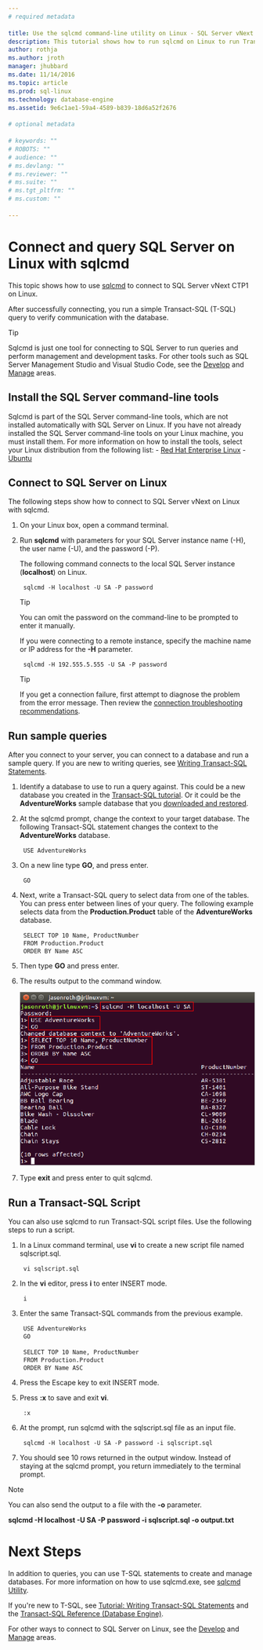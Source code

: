 ```yaml
---
# required metadata

title: Use the sqlcmd command-line utility on Linux - SQL Server vNext CTP1 | Microsoft Docs
description: This tutorial shows how to run sqlcmd on Linux to run Transact-SQL queries.
author: rothja 
ms.author: jroth 
manager: jhubbard
ms.date: 11/14/2016
ms.topic: article
ms.prod: sql-linux
ms.technology: database-engine
ms.assetid: 9e6c1ae1-59a4-4589-b839-18d6a52f2676

# optional metadata

# keywords: ""
# ROBOTS: ""
# audience: ""
# ms.devlang: ""
# ms.reviewer: ""
# ms.suite: ""
# ms.tgt_pltfrm: ""
# ms.custom: ""

---
```

# Connect and query SQL Server on Linux with sqlcmd

This topic shows how to use [sqlcmd](https://msdn.microsoft.com/library/ms162773.aspx) to connect to SQL Server vNext CTP1 on Linux. 

After successfully connecting, you run a simple Transact-SQL (T-SQL) query to verify communication with the database.

> [!TIP]
> Sqlcmd is just one tool for connecting to SQL Server to run queries and perform management and development tasks. For other tools such as SQL Server Management Studio and Visual Studio Code, see the [Develop](sql-server-linux-develop-overview.md) and [Manage](sql-server-linux-management-overview.md) areas. 

## Install the SQL Server command-line tools

Sqlcmd is part of the SQL Server command-line tools, which are not installed automatically with SQL Server on Linux. If you have not already installed the SQL Server command-line tools on your Linux machine, you must install them. For more information on how to install the tools, select your Linux distribution from the following list:
        - [Red Hat Enterprise Linux](sql-server-linux-setup-red-hat.md#tools)
        - [Ubuntu](sql-server-linux-setup-ubuntu.md#tools)

## Connect to SQL Server on Linux

The following steps show how to connect to SQL Server vNext on Linux with sqlcmd.

1. On your Linux box, open a command terminal.

2. Run **sqlcmd** with parameters for your SQL Server instance name (-H), the user name (-U), and the password (-P). 

    The following command connects to the local SQL Server instance (**localhost**) on Linux.

        sqlcmd -H localhost -U SA -P password

    > [!TIP]
    > You can omit the password on the command-line to be prompted to enter it manually.

    If you were connecting to a remote instance, specify the machine name or IP address for the **-H** parameter. 

        sqlcmd -H 192.555.5.555 -U SA -P password

    > [!TIP]
    > If you get a connection failure, first attempt to diagnose the problem from the error message. Then review the [connection troubleshooting recommendations](sql-server-linux-connect-and-query.md#troubleshoot).

## Run sample queries

After you connect to your server, you can connect to a database and run a sample query. If you are new to writing queries, see [Writing Transact-SQL Statements](https://msdn.microsoft.com/library/ms365303.aspx).

1. Identify a database to use to run a query against. This could be a new database you created in the [Transact-SQL tutorial](https://msdn.microsoft.com/library/ms365303.aspx). Or it could be the **AdventureWorks** sample database that you [downloaded and restored](sql-server-linux-migrate-restore-database.md).

2. At the sqlcmd prompt, change the context to your target database. The following Transact-SQL statement changes the context to the **AdventureWorks** database.

        USE AdventureWorks

3. On a new line type **GO**, and press enter.

        GO

2. Next, write a Transact-SQL query to select data from one of the tables. You can press enter between lines of your query. The following example selects data from the **Production.Product** table of the **AdventureWorks** database.

        SELECT TOP 10 Name, ProductNumber
        FROM Production.Product
        ORDER BY Name ASC

3. Then type **GO** and press enter.

4. The results output to the command window.

	![Success. Connect to SQL Database server: SQL Server Management Studio](./media/sql-server-linux-connect-and-query-sqlcmd/execute-query.png)

5. Type **exit** and press enter to quit sqlcmd. 

## Run a Transact-SQL Script

You can also use sqlcmd to run Transact-SQL script files. Use the following steps to run a script.

1. In a Linux command terminal, use **vi** to create a new script file named sqlscript.sql.

        vi sqlscript.sql

2. In the **vi** editor, press **i** to enter INSERT mode.

        i

3. Enter the same Transact-SQL commands from the previous example.

        USE AdventureWorks
        GO

        SELECT TOP 10 Name, ProductNumber
        FROM Production.Product
        ORDER BY Name ASC

4. Press the Escape key to exit INSERT mode.

5. Press **:x** to save and exit **vi**.

        :x

6. At the prompt, run sqlcmd with the sqlscript.sql file as an input file.

        sqlcmd -H localhost -U SA -P password -i sqlscript.sql

7. You should see 10 rows returned in the output window. Instead of staying at the sqlcmd prompt, you return immediately to the terminal prompt.

> [!NOTE]
> You can also send the output to a file with the **-o** parameter.
>
> **sqlcmd -H localhost -U SA -P password -i sqlscript.sql -o output.txt**

# Next Steps

In addition to queries, you can use T-SQL statements to create and manage databases. For more information on how to use sqlcmd.exe, see [sqlcmd Utility](https://msdn.microsoft.com/library/ms162773.aspx).

If you're new to T-SQL, see [Tutorial: Writing Transact-SQL Statements](https://msdn.microsoft.com/library/ms365303.aspx) and the [Transact-SQL Reference (Database Engine)](https://msdn.microsoft.com/library/bb510741.aspx).

For other ways to connect to SQL Server on Linux, see the [Develop](sql-server-linux-develop-overview.md) and [Manage](sql-server-linux-management-overview.md) areas. 


